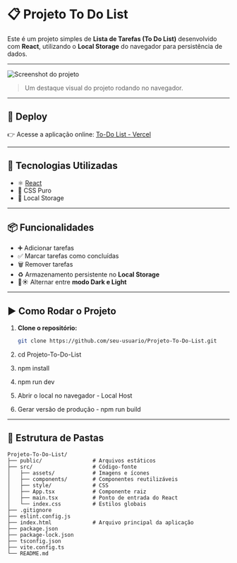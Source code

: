 ﻿# 📋 Projeto To Do List  

Este é um projeto simples de **Lista de Tarefas (To Do List)** desenvolvido com **React**, utilizando o **Local Storage** do navegador para persistência de dados.  

---

![Screenshot do projeto](public/screenshot.png) 
> Um destaque visual do projeto rodando no navegador.

---

## 🚀 Deploy  

👉 Acesse a aplicação online: [To-Do List - Vercel](https://projeto-to-do-list-pi.vercel.app/)

---

## 🚀 Tecnologias Utilizadas  
- ⚛️ [React](https://reactjs.org/)  
- 🎨 CSS Puro  
- 💾 Local Storage  

---

## 📦 Funcionalidades  
- ➕ Adicionar tarefas  
- ✅ Marcar tarefas como concluídas  
- 🗑️ Remover tarefas  
- ♻️ Armazenamento persistente no **Local Storage**  
- 🌙☀️ Alternar entre **modo Dark e Light**  

---

## ▶️ Como Rodar o Projeto

1. **Clone o repositório:**
   ```bash
   git clone https://github.com/seu-usuario/Projeto-To-Do-List.git

2. cd Projeto-To-Do-List

3. npm install

4. npm run dev

5. Abrir o local no navegador - 
Local Host

6. Gerar versão de produção - 
npm run build

---

## 📂 Estrutura de Pastas  

```plaintext
Projeto-To-Do-List/
├── public/                # Arquivos estáticos
├── src/                   # Código-fonte
│   ├── assets/            # Imagens e ícones
│   ├── components/        # Componentes reutilizáveis
│   ├── style/             # CSS
│   ├── App.tsx            # Componente raiz
│   ├── main.tsx           # Ponto de entrada do React
│   └── index.css          # Estilos globais
├── .gitignore
├── eslint.config.js
├── index.html             # Arquivo principal da aplicação
├── package.json
├── package-lock.json
├── tsconfig.json
├── vite.config.ts
└── README.md